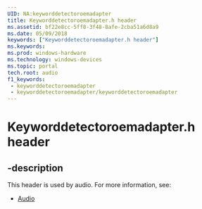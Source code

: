 ```yaml
---
UID: NA:keyworddetectoroemadapter
title: Keyworddetectoroemadapter.h header
ms.assetid: bf22e8cc-5ff8-3f48-8afe-2cba51a6d8a9
ms.date: 05/09/2018
keywords: ["Keyworddetectoroemadapter.h header"]
ms.keywords: 
ms.prod: windows-hardware
ms.technology: windows-devices
ms.topic: portal
tech.root: audio
f1_keywords:
 - keyworddetectoroemadapter
 - keyworddetectoroemadapter/keyworddetectoroemadapter
---
```


# Keyworddetectoroemadapter.h header


## -description

This header is used by audio. For more information, see:

- [Audio](../_audio/index.md)

